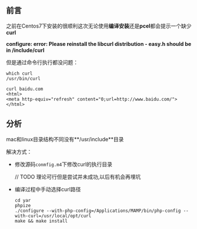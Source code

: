 ## 前言

之前在Centos7下安装的很顺利这次无论使用**编译安装**还是**pcel**都会提示一个缺少**curl**

**configure: error: Please reinstall the libcurl distribution - easy.h should be in <curl-dir>/include/curl**

但是通过命令行执行都没问题：

```shell
which curl
/usr/bin/curl

curl baidu.com
<html>
<meta http-equiv="refresh" content="0;url=http://www.baidu.com/">
</html>
```



## 分析

 mac和linux目录结构不同没有**/usr/include**目录

解决方式：

- 修改源码`conmfig.m4`下修改curl的执行目录

  // TODO 理论可行但是尝试并未成功,以后有机会再埋坑

- 编译过程中手动选择curl路径

  ```shell
  cd yar
  phpize
  ./configure --with-php-config=/Applications/MAMP/bin/php-config --with-curl=/usr/local/opt/curl
  make && make install
  ```

  

